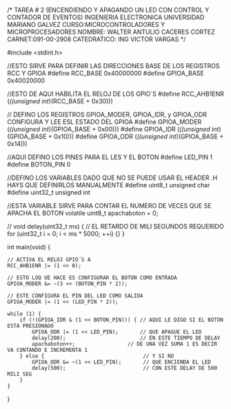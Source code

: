 /* TAREA # 2 (ENCENDIENDO Y APAGANDO UN LED CON CONTROL Y CONTADOR DE EVENTOS)
   INGENIERIA ELECTRONICA UNIVERSIDAD MARIANO GALVEZ
   CURSO:MICROCONTROLADORES Y MICROPROCESADORES
   NOMBRE: WALTER ANTULIO CACERES CORTEZ
   CARNET:091-00-2908
   CATEDRATICO: ING VICTOR VARGAS
  */

#include <stdint.h>

//ESTO SIRVE PARA DEFINIR LAS DIRECCIONES BASE DE LOS REGISTROS RCC Y GPIOA
#define RCC_BASE            0x40000000
#define GPIOA_BASE          0x40020000

//ESTO DE AQUI HABILITA EL RELOJ DE LOS GPIO´S
#define RCC_AHB1ENR         (*((unsigned int*)(RCC_BASE + 0x30)))

// DEFINO LOS REGISTROS GPIOA_MODER, GPIOA_IDR, y GPIOA_ODR CONFIGURA Y LEE ESL ESTADO DEL GPIOA
#define GPIOA_MODER         (*((unsigned int*)(GPIOA_BASE + 0x00)))
#define GPIOA_IDR           (*((unsigned int*)(GPIOA_BASE + 0x10)))
#define GPIOA_ODR           (*((unsigned int*)(GPIOA_BASE + 0x14)))

//AQUI DEFINO LOS PINES PARA EL LES Y EL BOTON
#define LED_PIN             1
#define BOTON_PIN          0

//DEFINO LOS VARIABLES DADO QUE NO SE PUEDE USAR EL HEADER .H HAYS QUE DEFINIRLOS MANUALMENTE
#define uint8_t unsigned char
#define uint32_t unsigned int

//ESTA VARIABLE SIRVE PARA CONTAR EL NUMERO DE VECES QUE SE APACHA EL BOTON
volatile uint8_t apachaboton = 0;

//
void delay(uint32_t ms) {
    // EL RETARDO DE MILI SEGUNDOS REQUERIDO
    for (uint32_t i = 0; i < ms * 5000; ++i) {}
}

int main(void) {

	// ACTIVA EL RELOJ GPIO´S A
    RCC_AHB1ENR |= (1 << 0);

    // ESTO LOQ UE HACE ES CONFIGURAR EL BOTON COMO ENTRADA
    GPIOA_MODER &= ~(3 << (BOTON_PIN * 2));

    // ESTE CONFIGURA EL PIN DEL LED COMO SALIDA
    GPIOA_MODER |= (1 << (LED_PIN * 2));

    while (1) {
        if (!(GPIOA_IDR & (1 << BOTON_PIN))) { // AQUI LE DIGO SI EL BOTON ESTA PRESIONADO
            GPIOA_ODR |= (1 << LED_PIN);       // QUE APAGUE EL LED
            delay(200);                        // EN ESTE TIEMPO DE DELAY
            apachaboton++;                 // DE UNA VEZ SUMA 1 ES DECIR VA CONTANDO E INCREMENTA 1
        } else {                                // Y SI NO
            GPIOA_ODR &= ~(1 << LED_PIN);       // QUE ENCIENDA EL LED
            delay(500);                         // CON ESTE DELAY DE 500 MILI SEG
        }
    }
}
